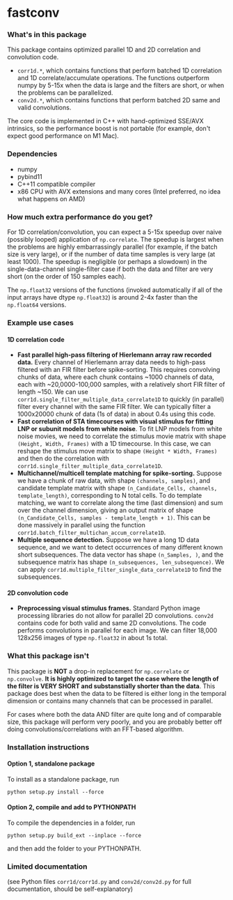 # fastconv

### What's in this package

This package contains optimized parallel 1D and 2D correlation and convolution code.
* `corr1d.*`, which contains functions that perform batched 1D correlation and 1D correlate/accumulate operations.
The functions outperform numpy by 5-15x when the data is large and the filters are short, or when the problems can be parallelized.
* `conv2d.*`, which contains functions that perform batched 2D same and valid convolutions.

The core code is implemented in C++ with hand-optimized SSE/AVX intrinsics, so the performance boost is not portable
(for example, don't expect good performance on M1 Mac).

### Dependencies
* numpy
* pybind11
* C++11 compatible compiler
* x86 CPU with AVX extensions and many cores (Intel preferred, no idea what happens on AMD)

### How much extra performance do you get?

For 1D correlation/convolution, you can expect a 5-15x speedup over naive (possibly looped) application of `np.correlate`.
The speedup is largest when the problems are highly embarrassingly parallel (for example, if the batch size is very large),
or if the number of data time samples is very large (at least 1000). The speedup is negligible (or perhaps a slowdown)
in the single-data-channel single-filter case if both the data and filter are very short (on the order of 150 samples each).

The `np.float32` versions of the functions (invoked automatically if all of the input arrays have dtype `np.float32`) is around 2-4x faster
than the `np.float64` versions.

### Example use cases

#### 1D correlation code
* **Fast parallel high-pass filtering of Hierlemann array raw recorded data.** Every channel of Hierlemann array data 
needs to high-pass filtered with an FIR filter before spike-sorting. This requires convolving chunks of data, where each chunk 
contains ~1000 channels of data, each with ~20,0000-100,000 samples, with a relatively short FIR filter of length ~150.
We can use `corr1d.single_filter_multiple_data_correlate1D`
to quickly (in parallel) filter every channel with the same FIR filter. We can typically filter a 1000x20000 chunk of data (1s of data) in
about 0.4s using this code.
* **Fast correlation of STA timecourses with visual stimulus for fitting LNP or subunit models from white noise**. To fit LNP models from
white noise movies, we need to correlate the stimulus movie matrix with shape `(Height, Width, Frames)` with a 1D timecourse. In this case,
we can reshape the stimulus move matrix to shape `(Height * Width, Frames)` and then do the correlation with `corr1d.single_filter_multiple_data_correlate1D`.
* **Multichannel/multicell template matching for spike-sorting.** Suppose we have a chunk of raw data, with shape `(channels, samples)`,
and candidate template matrix with shape `(n_Candidate_Cells, channels, template_length)`, corresponding to N total cells. 
To do template matching, we want to correlate along the time (last dimension) and sum over the channel dimension, giving an output
matrix of shape `(n_Candidate_Cells, samples - template_length + 1)`. This can be done massively in parallel using the function
`corr1d.batch_filter_multichan_accum_correlate1D`.
* **Multiple sequence detection.** Suppose we have a long 1D data sequence, and we want to detect occurrences of many different known short
subsequences. The data vector has shape `(n_Samples, )`, and the subsequence matrix has shape `(n_subsequences, len_subsequence)`. We can
apply `corr1d.multiple_filter_single_data_correlate1D` to find the subsequences.

#### 2D convolution code
* **Preprocessing visual stimulus frames.** Standard Python image processing libraries do not allow for parallel 2D convolutions.
`conv2d` contains code for both valid and same 2D convolutions. The code performs convolutions in parallel for each image. 
We can filter 18,000 128x256 images of type `np.float32` in about 1s total.

### What this package isn't

This package is **NOT** a drop-in replacement for `np.correlate` or `np.convolve`. **It is highly optimized to target the case
where the length of the filter is VERY SHORT and substanstially shorter than the data**. This package does best when the
data to be filtered is either long in the temporal dimension or contains many channels that can be processed in parallel.

For cases where both the data AND filter are quite long and of comparable size, this package will perform very poorly, and 
you are probably better off doing convolutions/correlations with an FFT-based algorithm.

### Installation instructions

#### Option 1, standalone package
To install as a standalone package, run

```shell script
python setup.py install --force
```

#### Option 2, compile and add to PYTHONPATH
To compile the dependencies in a folder, run

```shell script
python setup.py build_ext --inplace --force
```

and then add the folder to your PYTHONPATH.

### Limited documentation

(see Python files `corr1d/corr1d.py` and `conv2d/conv2d.py` for full documentation, should be self-explanatory)